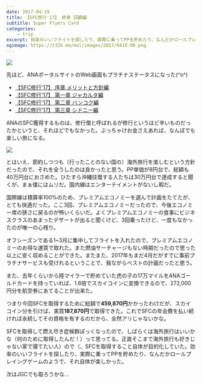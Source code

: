 ```yaml
---
date: 2017-04-19
title: 【SFC修行'17】 終章 回顧編
subtitle: Super Flyers Card
categories: 
    - trip
excerpt: 効率のいいフライトを探したり、実際に乗ってPPを貯めたり、なんだかロールプレイングゲームのようで、それ自体が楽しかった。
ogimage: https://t32k.me/mol/images/2017/0419-00.png
---
```


![](/mol/images/2017/0419-01.png)

先ほど、ANAポータルサイトのWeb画面もプラチナステータスになった(^o^)

- [【SFC修行'17】 序章 メリットと方針編](/mol/log/2017-sfc-intro/)
- [【SFC修行'17】 第一章 ジャカルタ編](/mol/log/2017-sfc-jakarta/)
- [【SFC修行'17】 第二章 バンコク編](/mol/log/2017-sfc-bangkok/)
- [【SFC修行'17】 第三章 シドニー編](/mol/log/2017-sfc-sydney/)

ANAのSFC獲得するものは、修行僧と呼ばれるが修行というほど辛いものだったかというと、それほどでもなかった。ぶっちゃけお金さえあれば、なんぼでも楽しい旅になる。

![](/mol/images/2017/0419-00.png)

とはいえ、節約しつつも（行ったことのない国の）海外旅行を楽しむという方針だったので、それを全うしたのは良かったと思う。PP単価が8円台で、総額も40万円台におさめた。ひたすら沖縄往復する人たちは30万円台で達成すると聞くが、まぁ僕にはムリだ。国内線はエンターテイメントがないし暇だ。

国際線は積算率100%のため、プレミアムエコノミーを選んで計画をたてたが、とても快適だった。ここ3回、プレミアムエコノミーだったので、今後エコノミー席の狭さに戻るのが怖いくらいだ。よくプレミアムエコノミーの食事にビジネスクラスのあまったデザートが出ると聞くけど、3回乗ったけど、一度もなかったのが唯一の心残り。  

オフシーズンである1~3月に集中してフライトを入れたので、プレミアムエコノミーのお得な運賃で取れた。また燃油サーチャージもない時期だったので思った以上に安く収めることができた。またまた、2017年もまだ4月だがすでに事前プラチナサービスも受けれるということで、我ながらベストの計画だったと思う。

また、去年くらいから陸マイラーで貯めていた虎の子の17万マイルをANAゴールドカードを持っていれば、1.6倍でスカイコインに変換できるので、272,000円分を航空券にあてることが出来た。

つまり今回SFCを取得するために総額で**459,870円**かかったわけだが、スカイコイン分を引けば、実質**187,870円**で取得できた。これでSFCの年会費を払い続ければ永続してその資格を有するのだから、全然アリじゃないかな。

SFCを取得して燃え尽き症候群ぽっくなったので、しばらくは海外旅行はいいかな（何のために取得したんだ！）って思ってる。正直そこまで海外旅行も好きじゃない家で寝てたい人）ので（、SFCを取得すること自体が目的化していた。効率のいいフライトを探したり、実際に乗ってPPを貯めたり、なんだかロールプレイングゲームのようで、それ自体が楽しかった。

次はJGCでも取ろうかな...

